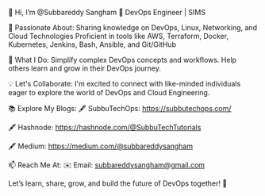 👋 Hi, I’m @Subbareddy Sangham
🚀 DevOps Engineer | SIMS

👀 Passionate About:
Sharing knowledge on DevOps, Linux, Networking, and Cloud Technologies
Proficient in tools like AWS, Terraform, Docker, Kubernetes, Jenkins, Bash, Ansible, and Git/GitHub

🌱 What I Do:
Simplify complex DevOps concepts and workflows.
Help others learn and grow in their DevOps journey.

💡 Let's Collaborate:
I'm excited to connect with like-minded individuals eager to explore the world of DevOps and Cloud Engineering.

📚 Explore My Blogs:
🖋️ SubbuTechOps: https://subbutechops.com/

🖋️ Hashnode: https://hashnode.com/@SubbuTechTutorials

🖋️ Medium: https://medium.com/@subbareddysangham

📫 Reach Me At:
✉️ Email: subbareddysangham@gmail.com

Let’s learn, share, grow, and build the future of DevOps together! 🌟
